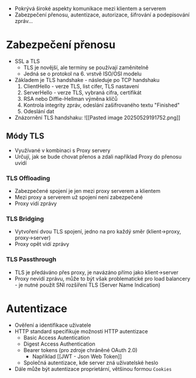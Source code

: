 - Pokrývá široké aspekty komunikace mezi klientem a serverem
- Zabezpečení přenosu, autentizace, autorizace, šifrování a podepisování zpráv...
# Zabezpečení přenosu
- SSL a TLS 
	- TLS je novější, ale termíny se používají zaměnitelně
	- Jedná se o protokol na 6. vrstvě ISO/OSI modelu
- Základem je TLS handshake - následuje po TCP handshaku
	1. ClientHello - verze TLS, list cifer, TLS nastavení
	2. ServerHello - verze TLS, vybraná cifra, certifikát
	3. RSA nebo Diffie-Hellman výměna klíčů
	4. Kontrola integrity zpráv, odeslání zašifrovaného textu "Finished"
	5. Odeslání dat
- Znázornění TLS handshaku: ![[Pasted image 20250529191752.png]]
## Módy TLS
- Využívané v kombinaci s Proxy servery
- Určují, jak se bude chovat přenos a zdali například Proxy do přenosu uvidí
### TLS Offloading
- Zabezpečené spojení je jen mezi proxy serverem a klientem
- Mezi proxy a serverem už spojení není zabezpečené
- Proxy vidí zprávy
### TLS Bridging
- Vytvoření dvou TLS spojení, jedno na pro každý směr (klient->proxy, proxy->server)
- Proxy opět vidí zprávy
### TLS Passthrough
- TLS je předáváno přes proxy, je navázáno přímo jako klient->server
- Proxy nevidí zprávu, může to být však problematické pro load balancery - je nutné použít SNI rozšíření TLS (Server Name Indication)

# Autentizace
- Ověření a identifikace uživatele 
- HTTP standard specifikuje možnosti HTTP autentizace
	- Basic Access Autentication
	- Digest Access Authentication
	- Bearer tokens (pro zdroje chráněné OAuth 2.0)
		- Například [[JWT - Json Web Token]]
	- Společná autentizace, kde server zná uživatelské heslo
- Dále může být autentizace proprietární, většinou formou `Cookies`